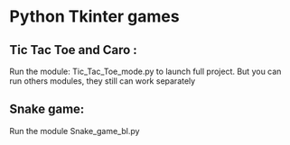 # Python Tkinter games

## Tic Tac Toe and Caro :

Run the module: Tic_Tac_Toe_mode.py to launch full project. But you can run others modules, they still can work separately

## Snake game:

Run the module Snake_game_bl.py
